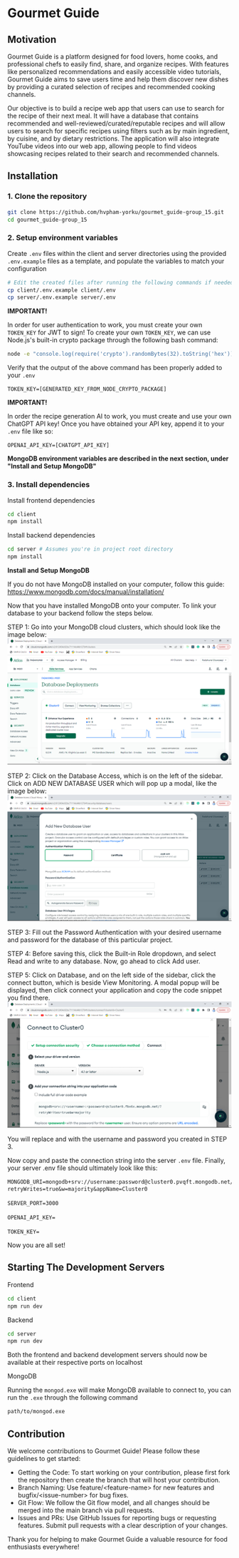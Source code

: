 # Gourmet Guide

## Motivation

Gourmet Guide is a platform designed for food lovers, home cooks, and professional chefs to easily find, share, and organize recipes. With features like personalized recommendations and easily accessible video tutorials, Gourmet Guide aims to save users time and help them discover new dishes by providing a curated selection of recipes and recommended cooking channels.

Our objective is to build a recipe web app that users can use to search for the recipe of their next meal. It will have a database that contains recommended and well-reviewed/curated/reputable recipes and will allow users to search for specific recipes using filters such as by main ingredient, by cuisine, and by dietary restrictions. The application will also integrate YouTube videos into our web app, allowing people to find videos showcasing recipes related to their search and recommended channels.

## Installation

### 1. Clone the repository

```bash
git clone https://github.com/hvpham-yorku/gourmet_guide-group_15.git
cd gourmet_guide-group_15
```

### 2. Setup environment variables

Create `.env` files within the client and server directories using the provided `.env.example` files as a template, and populate the variables to match your configuration

```bash
# Edit the created files after running the following commands if needed
cp client/.env.example client/.env
cp server/.env.example server/.env
```

**IMPORTANT!**

In order for user authentication to work, you must create your own `TOKEN_KEY` for JWT to sign! To create your own `TOKEN_KEY`, we can use Node.js's built-in crypto package through the following bash command:

```bash
node -e "console.log(require('crypto').randomBytes(32).toString('hex'))" >> server/.env
```

Verify that the output of the above command has been properly added to your `.env`

```
TOKEN_KEY=[GENERATED_KEY_FROM_NODE_CRYPTO_PACKAGE]
```

**IMPORTANT!**

In order the recipe generation AI to work, you must create and use your own ChatGPT API key! Once you have obtained your API key, append it to your `.env` file like so:

```
OPENAI_API_KEY=[CHATGPT_API_KEY]
```

**MongoDB environment variables are described in the next section, under "Install and Setup MongoDB"**

### 3. Install dependencies

Install frontend dependencies

```bash
cd client
npm install
```

Install backend dependencies

```bash
cd server # Assumes you're in project root directory
npm install
```

**Install and Setup MongoDB**

If you do not have MongoDB installed on your computer, follow this guide: https://www.mongodb.com/docs/manual/installation/

Now that you have installed MongoDB onto your computer. To link your database to your backend follow the steps below.

STEP 1: Go into your MongoDB cloud clusters, which should look like the image below:
![alt text](image.png)

STEP 2: Click on the Database Access, which is on the left of the sidebar. Click on ADD NEW DATABASE USER which will pop up a modal, like the image below:
![alt text](image-1.png)

STEP 3: Fill out the Password Authentication with your desired username and password for the database of this particular project.

STEP 4: Before saving this, click the Built-in Role dropdown, and select Read and write to any database. Now, go ahead to click Add user.

STEP 5: Click on Database, and on the left side of the sidebar, click the connect button, which is beside View Monitoring. A modal popup will be displayed, then click connect your application and copy the code snippet you find there.
![alt text](image-2.png)

You will replace <username> and <password> with the username and password you created in STEP 3.

Now copy and paste the connection string into the server `.env` file. Finally, your server .env file should ultimately look like this:

```
MONGODB_URI=mongodb+srv://username:password@cluster0.pvqft.mongodb.net/?retryWrites=true&w=majority&appName=Cluster0

SERVER_PORT=3000

OPENAI_API_KEY=

TOKEN_KEY=
```

Now you are all set!

## Starting The Development Servers

Frontend

```bash
cd client
npm run dev
```

Backend

```bash
cd server
npm run dev
```

Both the frontend and backend development servers should now be available at their respective ports on localhost

MongoDB

Running the `mongod.exe` will make MongoDB available to connect to, you can run the `.exe` through the following command

```bash
path/to/mongod.exe
```

## Contribution

We welcome contributions to Gourmet Guide\! Please follow these guidelines to get started:

-   Getting the Code: To start working on your contribution, please first fork the repository then create the branch that will host your contribution.
-   Branch Naming: Use feature/\<feature-name\> for new features and bugfix/\<issue-number\> for bug fixes.
-   Git Flow: We follow the Git flow model, and all changes should be merged into the main branch via pull requests.
-   Issues and PRs: Use GitHub Issues for reporting bugs or requesting features. Submit pull requests with a clear description of your changes.

Thank you for helping to make Gourmet Guide a valuable resource for food enthusiasts everywhere\!
